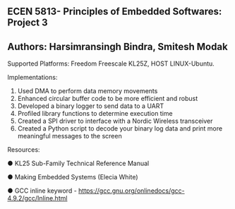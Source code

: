 ## ECEN 5813- Principles of Embedded Softwares: Project 3
## Authors: Harsimransingh Bindra, Smitesh Modak

Supported Platforms: Freedom Freescale KL25Z, HOST LINUX-Ubuntu.

Implementations:

1. Used DMA to perform data memory movements
2. Enhanced circular buffer code to be more efficient and robust
3. Developed a binary logger to send data to a UART
4. Profiled library functions to determine execution time
5. Created a SPI driver to interface with a Nordic Wireless transceiver
6. Created a Python script to decode your binary log data and print more meaningful messages to the screen

Resources:

● KL25 Sub-Family Technical Reference Manual

● Making Embedded Systems (Elecia White)

● GCC inline keyword - https://gcc.gnu.org/onlinedocs/gcc-4.9.2/gcc/Inline.html

